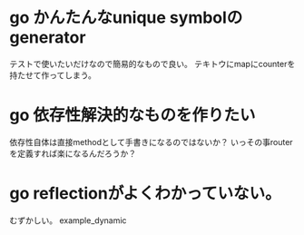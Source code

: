 # go かんたんなunique symbolのgenerator

テストで使いたいだけなので簡易的なもので良い。
テキトウにmapにcounterを持たせて作ってしまう。

# go 依存性解決的なものを作りたい

依存性自体は直接methodとして手書きになるのではないか？
いっその事routerを定義すれば楽になるんだろうか？

# go reflectionがよくわかっていない。

むずかしい。 example_dynamic
